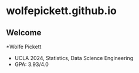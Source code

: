 # wolfepickett.github.io
## Welcome

*Wolfe Pickett
- UCLA 2024, Statistics, Data Science Engineering
- GPA: 3.93/4.0
